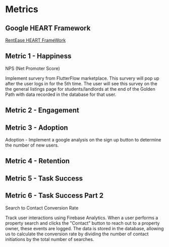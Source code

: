 # Metrics

## Google HEART Framework
[RentEase HEART FrameWork](https://docs.google.com/presentation/d/1lZQ8L8J6KBpiQgjMlItVQNbLG9vUb1vhW1mT_8wzphU/edit?usp=sharing)

## Metric 1 - Happiness 
NPS (Net Promoter Score)

Implement survery from FlutterFlow marketplace. This survery will pop up after the user logs in for the 5th time. The user will see this survey on the the general listings page for students/landlords at the end of the Golden Path with data recorded in the database for that user.

## Metric 2 - Engagement


## Metric 3 - Adoption
Adoption  - Implement a google analysis on the sign up button to determine the number of new users. 

## Metric 4 - Retention



## Metric 5 - Task Success


## Metric 6 - Task Success Part 2
Search to Contact Conversion Rate

Track user interactions using Firebase Analytics. When a user performs a property search and clicks the "Contact" button to reach out to a property owner, these events are logged. The data is stored in the database, allowing us to calculate the conversion rate by dividing the number of contact initiations by the total number of searches.




